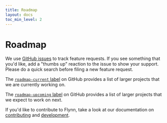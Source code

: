 ```yaml
---
title: Roadmap
layout: docs
toc_min_level: 2
---
```


# Roadmap

We use [GitHub
issues](https://github.com/flynn/flynn/issues?q=is%3Aissue+is%3Aopen+label%3Aenhancement)
to track feature requests. If you see something that you'd like, add a "thumbs
up" reaction to the issue to show your support. Please do a quick search before
filing a new feature request.

The [`roadmap-current`
label](https://github.com/flynn/flynn/labels/roadmap-current) on GitHub provides
a list of larger projects that we are currently working on.

The [`roadmap-upcoming`
label](https://github.com/flynn/flynn/labels/roadmap-upcoming) on GitHub
provides a list of larger projects that we expect to work on next.

If you'd like to contribute to Flynn, take a look at our documentation on
[contributing](https://flynn.io/docs/contributing) and
[development](https://flynn.io/docs/development).
